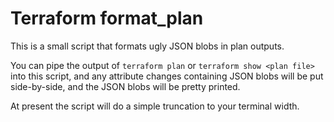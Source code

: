 # Terraform format_plan

This is a small script that formats ugly JSON blobs in plan outputs.

You can pipe the output of `terraform plan` or `terraform show <plan file>`
into this script, and any attribute changes containing JSON blobs will be
put side-by-side, and the JSON blobs will be pretty printed.

At present the script will do a simple truncation to your terminal width.
